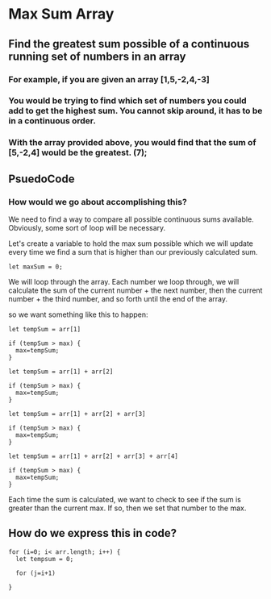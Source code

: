 # Max Sum Array

## Find the greatest sum possible of a continuous running set of numbers in an array

### For example, if you are given an array [1,5,-2,4,-3]

### You would be trying to find which set of numbers you could add to get the highest sum. You cannot skip around, it has to be in a continuous order. 

### With the array provided above, you would find that the sum of [5,-2,4] would be the greatest. (7);


## PsuedoCode

### How would we go about accomplishing this? 

We need to find a way to compare all possible continuous sums available. Obviously, some sort of loop will be necessary. 

Let's create a variable to hold the max sum possible which we will update every time we find a sum that is higher than our previously calculated sum. 

`let maxSum = 0;`


We will loop through the array. Each number we loop through, we will calculate the sum of the current number + the next number, then the current number + the third number, and so forth until the end of the array. 

so we want something like this to happen:

```
let tempSum = arr[1]

if (tempSum > max) {
  max=tempSum;
}

let tempSum = arr[1] + arr[2] 

if (tempSum > max) {
  max=tempSum;
}

let tempSum = arr[1] + arr[2] + arr[3] 

if (tempSum > max) {
  max=tempSum;
}

let tempSum = arr[1] + arr[2] + arr[3] + arr[4]

if (tempSum > max) {
  max=tempSum;
}

 ```

Each time the sum is calculated, we want to check to see if the sum is greater than the current max. If so, then we set that number to the max.

## How do we express this in code?

```
for (i=0; i< arr.length; i++) {
  let tempsum = 0;

  for (j=i+1)

}
  ```